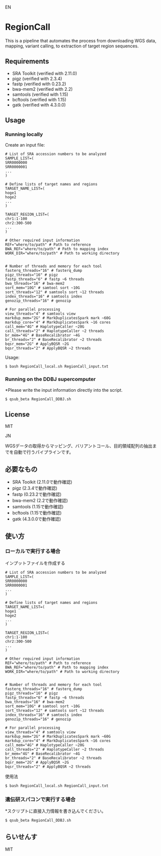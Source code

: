 EN
# RegionCall
This is a pipeline that automates the process from downloading WGS data, mapping, variant calling, to extraction of target region sequences.

## Requirements
- SRA Toolkit (verified with 2.11.0)
- pigz (verified with 2.3.4)
- fastp (verified with 0.23.2)
- bwa-mem2 (verified with 2.2)
- samtools (verified with 1.15)
- bcftools (verified with 1.15)
- gatk (verified with 4.3.0.0)

## Usage
### Running locally
Create an input file:
```
# List of SRA accession numbers to be analyzed
SAMPLE_LIST=(
SRR0000000
SRR0000001
...
)

# Define lists of target names and regions
TARGET_NAME_LIST=(
hoge1
hoge2
...
)

TARGET_REGION_LIST=(
chr1:1-100
chr2:300-500
...
)

# Other required input information
REF="where/to/path" # Path to reference
BWA_REF="where/to/path" # Path to mapping index
WORK_DIR="where/to/path" # Path to working directory


# Number of threads and memory for each tool
fasterq_threads="16" # fasterq_dump
pigz_threads="16" # pigz
fastp_threads="6" # fastp ~6 threads
bwa_threads="16" # bwa-mem2
sort_mem="10G" # samtool sort ~10G
sort_threads="12" # samtools sort ~12 threads
index_threads="16" # samtools index
genozip_threads="16" # genozip

# For parallel processing
view_threads="4" # samtools view
markdup_mem="2G" # MarkDuplicatesSpark mark ~60G
markdup_core="4" # MarkDuplicatesSpark ~16 cores
call_mem="4G" # HaplotypeCaller ~20G
call_threads="2" # HaplotypeCaller ~2 threads
br_mem="4G" # BaseRecalibrator ~4G
br_threads="2" # BaseRecalibrator ~2 threads
bqsr_mem="2G" # ApplyBQSR ~2G
bqsr_threads="2" # ApplyBQSR ~2 threads
```

Usage:
```bash
$ bash RegionCall_local.sh RegionCall_input.txt
```

### Running on the DDBJ supercomputer
*Please write the input information directly into the script.
```bash
$ qsub_beta RegionCall_DDBJ.sh
```

## License
MIT


JN

WGSデータの取得からマッピング、バリアントコール、目的領域配列の抽出までを自動で行うパイプラインです。

## 必要なもの
- SRA Toolkit (2.11.0で動作確認)
- pigz (2.3.4で動作確認)
- fastp (0.23.2で動作確認)
- bwa-mem2 (2.2で動作確認)
- samtools (1.15で動作確認)
- bcftools (1.15で動作確認)
- gatk (4.3.0.0で動作確認)

## 使い方
### ローカルで実行する場合
インプットファイルを作成する
```
# List of SRA accession numbers to be analyzed
SAMPLE_LIST=(
SRR0000000
SRR0000001
...
)

# Define lists of target names and regions
TARGET_NAME_LIST=(
hoge1
hoge2
...
)

TARGET_REGION_LIST=(
chr1:1-100
chr2:300-500
...
)

# Other required input information
REF="where/to/path" # Path to reference
BWA_REF="where/to/path" # Path to mapping index
WORK_DIR="where/to/path" # Path to working directory


# Number of threads and memory for each tool
fasterq_threads="16" # fasterq_dump
pigz_threads="16" # pigz
fastp_threads="6" # fastp ~6 threads
bwa_threads="16" # bwa-mem2
sort_mem="10G" # samtool sort ~10G
sort_threads="12" # samtools sort ~12 threads
index_threads="16" # samtools index
genozip_threads="16" # genozip

# For parallel processing
view_threads="4" # samtools view
markdup_mem="2G" # MarkDuplicatesSpark mark ~60G
markdup_core="4" # MarkDuplicatesSpark ~16 cores
call_mem="4G" # HaplotypeCaller ~20G
call_threads="2" # HaplotypeCaller ~2 threads
br_mem="4G" # BaseRecalibrator ~4G
br_threads="2" # BaseRecalibrator ~2 threads
bqsr_mem="2G" # ApplyBQSR ~2G
bqsr_threads="2" # ApplyBQSR ~2 threads
```

使用法
```bash
$ bash RegionCall_local.sh RegionCall_input.txt
```



### 遺伝研スパコンで実行する場合
*スクリプトに直接入力情報を書き込んでください。
```bash
$ qsub_beta RegionCall_DDBJ.sh
```

## らいせんす
MIT

